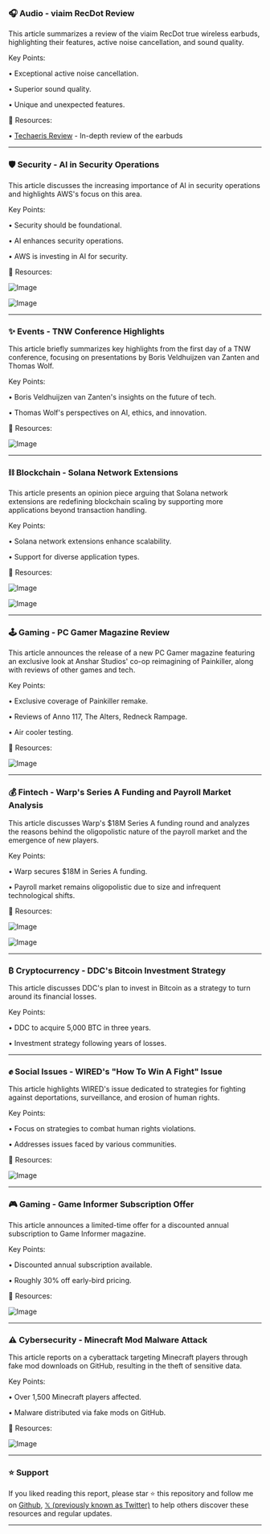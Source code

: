 ### 🎧 Audio - viaim RecDot Review

This article summarizes a review of the viaim RecDot true wireless earbuds, highlighting their features, active noise cancellation, and sound quality.


Key Points:

• Exceptional active noise cancellation.

• Superior sound quality.

• Unique and unexpected features.


🔗 Resources:

• [Techaeris Review](https://techaeris.com/2025/06/19/viaim-recdot-review/) -  In-depth review of the earbuds


---
### 🛡️ Security - AI in Security Operations

This article discusses the increasing importance of AI in security operations and highlights AWS's focus on this area.


Key Points:

• Security should be foundational.

• AI enhances security operations.

• AWS is investing in AI for security.


🔗 Resources:

![Image](https://pbs.twimg.com/media/GtunLZ-XsAAD4y-?format=jpg&name=small)

![Image](https://pbs.twimg.com/media/GtunLZ9XcAAuZls?format=png&name=small)

---
### ✨ Events - TNW Conference Highlights

This article briefly summarizes key highlights from the first day of a TNW conference, focusing on presentations by Boris Veldhuijzen van Zanten and Thomas Wolf.


Key Points:

• Boris Veldhuijzen van Zanten's insights on the future of tech.

• Thomas Wolf's perspectives on AI, ethics, and innovation.


🔗 Resources:

![Image](https://pbs.twimg.com/media/Gt0RyrvXwAA7JFy?format=jpg&name=small)

---
### ⛓️ Blockchain - Solana Network Extensions

This article presents an opinion piece arguing that Solana network extensions are redefining blockchain scaling by supporting more applications beyond transaction handling.


Key Points:

•  Solana network extensions enhance scalability.

•  Support for diverse application types.


🔗 Resources:

![Image](https://pbs.twimg.com/media/GtzWmwoWMAArGg7?format=jpg&name=small)

![Image](https://pbs.twimg.com/media/GtzWnDfWYAAaffq?format=jpg&name=small)

---
### 🕹️ Gaming - PC Gamer Magazine Review

This article announces the release of a new PC Gamer magazine featuring an exclusive look at Anshar Studios' co-op reimagining of Painkiller, along with reviews of other games and tech.


Key Points:

• Exclusive coverage of Painkiller remake.

• Reviews of Anno 117, The Alters, Redneck Rampage.

• Air cooler testing.


🔗 Resources:

![Image](https://pbs.twimg.com/media/Gtyl33GXYAAYf7R?format=jpg&name=small)

---
### 💰 Fintech - Warp's Series A Funding and Payroll Market Analysis

This article discusses Warp's $18M Series A funding round and analyzes the reasons behind the oligopolistic nature of the payroll market and the emergence of new players.


Key Points:

• Warp secures $18M in Series A funding.

• Payroll market remains oligopolistic due to size and infrequent technological shifts.


🔗 Resources:

![Image](https://pbs.twimg.com/amplify_video_thumb/1935471843043065857/img/q-wPaCVcBIQQmJJp.jpg)

![Image](https://pbs.twimg.com/media/GtvU6A6WYAAwGXj?format=jpg&name=240x240)

---
### ₿ Cryptocurrency - DDC's Bitcoin Investment Strategy

This article discusses DDC's plan to invest in Bitcoin as a strategy to turn around its financial losses.


Key Points:

• DDC to acquire 5,000 BTC in three years.

•  Investment strategy following years of losses.


---
### ✊ Social Issues - WIRED's "How To Win A Fight" Issue

This article highlights WIRED's issue dedicated to strategies for fighting against deportations, surveillance, and erosion of human rights.


Key Points:

• Focus on strategies to combat human rights violations.

• Addresses issues faced by various communities.


🔗 Resources:

![Image](https://pbs.twimg.com/amplify_video_thumb/1934603751458734080/img/Sf--fOTCxRhF0OCB.jpg)

---
### 🎮 Gaming - Game Informer Subscription Offer

This article announces a limited-time offer for a discounted annual subscription to Game Informer magazine.


Key Points:

• Discounted annual subscription available.

• Roughly 30% off early-bird pricing.


🔗 Resources:

![Image](https://pbs.twimg.com/media/GtvBR0nXEAAShUY?format=jpg&name=small)

---
### ⚠️ Cybersecurity - Minecraft Mod Malware Attack

This article reports on a cyberattack targeting Minecraft players through fake mod downloads on GitHub, resulting in the theft of sensitive data.


Key Points:

• Over 1,500 Minecraft players affected.

• Malware distributed via fake mods on GitHub.


🔗 Resources:

![Image](https://pbs.twimg.com/media/Gtu20h3XgAItdYw?format=jpg&name=small)


---

### ⭐️ Support

If you liked reading this report, please star ⭐️ this repository and follow me on [Github](https://github.com/Drix10), [𝕏 (previously known as Twitter)](https://x.com/DRIX_10_) to help others discover these resources and regular updates.

---